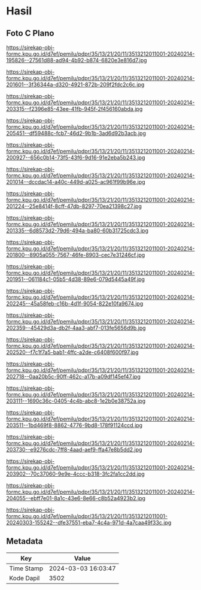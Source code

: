 # Hasil

## Foto C Plano

https://sirekap-obj-formc.kpu.go.id/d7ef/pemilu/pdpr/35/13/21/20/11/3513212011001-20240214-195826--27561d88-ad94-4b92-b874-6820e3e816d7.jpg

https://sirekap-obj-formc.kpu.go.id/d7ef/pemilu/pdpr/35/13/21/20/11/3513212011001-20240214-201601--3f36344a-d320-4921-872b-209f2fdc2c6c.jpg

https://sirekap-obj-formc.kpu.go.id/d7ef/pemilu/pdpr/35/13/21/20/11/3513212011001-20240214-203315--f2396e85-43ee-41fb-945f-2f456160abda.jpg

https://sirekap-obj-formc.kpu.go.id/d7ef/pemilu/pdpr/35/13/21/20/11/3513212011001-20240214-205451--df59488c-fcb7-46d2-9b1b-3ad6d92b3acb.jpg

https://sirekap-obj-formc.kpu.go.id/d7ef/pemilu/pdpr/35/13/21/20/11/3513212011001-20240214-200927--656c0b14-73f5-43f6-9d16-91e2eba5b243.jpg

https://sirekap-obj-formc.kpu.go.id/d7ef/pemilu/pdpr/35/13/21/20/11/3513212011001-20240214-201014--dccdac14-a40c-449d-a025-ac961f99b96e.jpg

https://sirekap-obj-formc.kpu.go.id/d7ef/pemilu/pdpr/35/13/21/20/11/3513212011001-20240214-201224--25e8414f-8cff-47db-8297-70ea21398c27.jpg

https://sirekap-obj-formc.kpu.go.id/d7ef/pemilu/pdpr/35/13/21/20/11/3513212011001-20240214-201335--6d8573d2-79d6-494a-ba80-60b31725cdc3.jpg

https://sirekap-obj-formc.kpu.go.id/d7ef/pemilu/pdpr/35/13/21/20/11/3513212011001-20240214-201800--8905a055-7567-46fe-8903-cec7e31246cf.jpg

https://sirekap-obj-formc.kpu.go.id/d7ef/pemilu/pdpr/35/13/21/20/11/3513212011001-20240214-201951--061184c1-05b5-4d38-89e6-079d5445a49f.jpg

https://sirekap-obj-formc.kpu.go.id/d7ef/pemilu/pdpr/35/13/21/20/11/3513212011001-20240214-202245--45a58feb-c16b-4d1f-9054-822e10fa9674.jpg

https://sirekap-obj-formc.kpu.go.id/d7ef/pemilu/pdpr/35/13/21/20/11/3513212011001-20240214-202359--45429d3a-db2f-4aa3-abf7-013fe5656d9b.jpg

https://sirekap-obj-formc.kpu.go.id/d7ef/pemilu/pdpr/35/13/21/20/11/3513212011001-20240214-202520--f7c1f7a5-bab1-4ffc-a2de-c6408f600f97.jpg

https://sirekap-obj-formc.kpu.go.id/d7ef/pemilu/pdpr/35/13/21/20/11/3513212011001-20240214-202718--0aa20b5c-90ff-462c-a17b-a09df145ef47.jpg

https://sirekap-obj-formc.kpu.go.id/d7ef/pemilu/pdpr/35/13/21/20/11/3513212011001-20240214-203111--1690c36c-0405-4c4b-abc8-1e2b0e38752a.jpg

https://sirekap-obj-formc.kpu.go.id/d7ef/pemilu/pdpr/35/13/21/20/11/3513212011001-20240214-203511--1bd469f8-8862-4776-9bd8-178f91124ccd.jpg

https://sirekap-obj-formc.kpu.go.id/d7ef/pemilu/pdpr/35/13/21/20/11/3513212011001-20240214-203730--e9276cdc-7ff8-4aad-aef9-ffa47e8b5dd2.jpg

https://sirekap-obj-formc.kpu.go.id/d7ef/pemilu/pdpr/35/13/21/20/11/3513212011001-20240214-203902--70c37060-9e9e-4ccc-b318-3fc2fa1cc2dd.jpg

https://sirekap-obj-formc.kpu.go.id/d7ef/pemilu/pdpr/35/13/21/20/11/3513212011001-20240214-204055--ebff7e01-8a1c-43e6-8e66-c8b52a4923b2.jpg

https://sirekap-obj-formc.kpu.go.id/d7ef/pemilu/pdpr/35/13/21/20/11/3513212011001-20240303-155242--dfe37551-eba7-4c4a-971d-4a7caa49f33c.jpg


## Metadata

| Key        | Value               |
| ---------- | ------------------- |
| Time Stamp | 2024-03-03 16:03:47 |
| Kode Dapil | 3502                |



